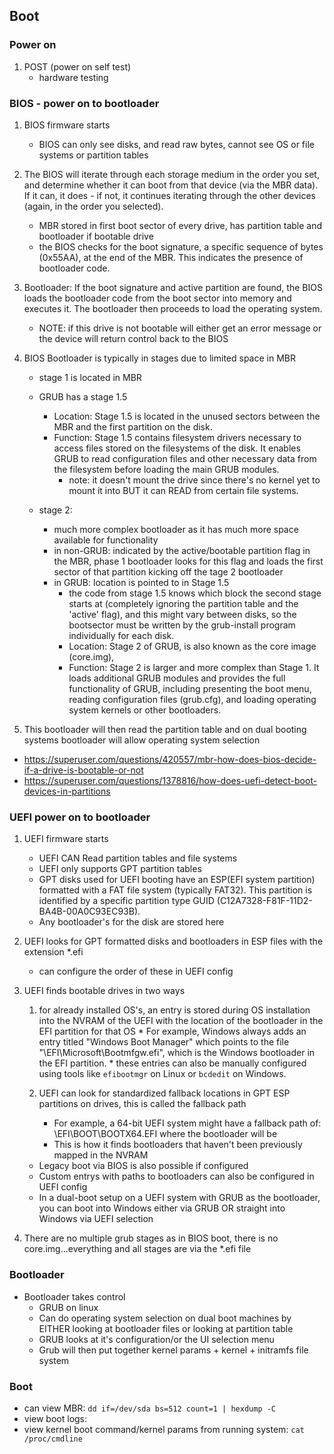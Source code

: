 ## Boot 

### Power on
1.  POST (power on self test)
    * hardware testing



### BIOS - power on to bootloader

1. BIOS firmware starts
    * BIOS can only see disks, and read raw bytes, cannot see OS or file systems or partition tables

2. The BIOS will iterate through each storage medium in the order you set, and determine whether it can boot from that device (via the MBR data). If it can, it does - if not, it continues iterating through the other devices (again, in the order you selected).
    * MBR stored in first boot sector of every drive, has partition table and bootloader if bootable drive
    * the BIOS checks for the boot signature, a specific sequence of bytes (0x55AA), at the end of the MBR. This indicates the presence of bootloader code.

3.  Bootloader: If the boot signature and active partition are found, the BIOS loads the bootloader code from the boot sector into memory and executes it. The bootloader then proceeds to load the operating system.
    *   NOTE: if this drive is not bootable will either get an error message or the device will return control back to the BIOS

4. BIOS Bootloader is typically in stages due to limited space in MBR
    * stage 1 is located in MBR

    * GRUB has a stage 1.5
        * Location: Stage 1.5 is located in the unused sectors between the MBR and the first partition on the disk.
        * Function: Stage 1.5 contains filesystem drivers necessary to access files stored on the filesystems of the disk. It enables GRUB to read configuration files and other necessary data from the filesystem before loading the main GRUB modules.
            * note: it doesn't mount the drive since there's no kernel yet to mount it into BUT it can READ from certain file systems.

    * stage 2:
        * much more complex bootloader as it has much more space available for functionality
        * in non-GRUB: indicated by the active/bootable partition flag in the MBR, phase 1 bootloader looks for this flag and loads the first sector of that partition kicking off the tage 2 bootloader
        * in GRUB: location is pointed to in Stage 1.5
            * the code from stage 1.5 knows which block the second stage starts at (completely ignoring the partition table and the 'active' flag), and this might vary between disks, so the bootsector must be written by the grub-install program individually for each disk.
            * Location: Stage 2 of GRUB, is also known as the core image (core.img),
            * Function: Stage 2 is larger and more complex than Stage 1. It loads additional GRUB modules and provides the full functionality of GRUB, including presenting the boot menu, reading configuration files (grub.cfg), and loading operating system kernels or other bootloaders.
            
4. This bootloader will then read the partition table and on dual booting systems bootloader will allow operating system selection


* https://superuser.com/questions/420557/mbr-how-does-bios-decide-if-a-drive-is-bootable-or-not
* https://superuser.com/questions/1378816/how-does-uefi-detect-boot-devices-in-partitions



### UEFI power on to bootloader

1. UEFI firmware starts
    * UEFI CAN Read partition tables and file systems
    * UEFI only supports GPT partition tables
    * GPT disks used for UEFI booting have an ESP(EFI system partition) formatted with a FAT file system (typically FAT32). This partition is identified by a specific partition type GUID (C12A7328-F81F-11D2-BA4B-00A0C93EC93B).
    * Any bootloader's for the disk are stored here

2. UEFI looks for GPT formatted disks and bootloaders in ESP files with the extension *.efi
    * can configure the order of these in UEFI config

3. UEFI finds bootable drives in two ways
    1. for already installed OS's, an entry is stored during OS installation into the NVRAM of the UEFI with the location of the bootloader in the EFI partition for that OS
            * For example, Windows always adds an entry titled "Windows Boot Manager" which points to the file "\EFI\Microsoft\Bootmfgw.efi", which is the Windows bootloader in the EFI partition.
            * these entries can also be manually configured using tools like `efibootmgr` on Linux or `bcdedit` on Windows.

    2. UEFI can look for standardized fallback locations in GPT ESP partitions on drives, this is called the fallback path
        * For example, a 64-bit UEFI system might have a fallback path of: \EFI\BOOT\BOOTX64.EFI where the bootloader will be
        * This is how it finds bootloaders that haven't been previously mapped in the NVRAM

    * Legacy boot via BIOS is also possible if configured 
    * Custom entrys with paths to bootloaders can also be configured in UEFI config
    * In a dual-boot setup on a UEFI system with GRUB as the bootloader, you can boot into Windows either via GRUB OR straight into Windows via UEFI selection

3. There are no multiple grub stages as in BIOS boot, there is no core.img...everything and all stages are via the *.efi file


### Bootloader
* Bootloader takes control
    * GRUB on linux
    * Can do operating system selection on dual boot machines by EITHER looking at bootloader files or looking at partition table
    * GRUB looks at it's configuration/or the UI selection menu 
    * Grub will then put together kernel params + kernel + initramfs file system



### Boot
* can view MBR: `dd if=/dev/sda bs=512 count=1 | hexdump -C`
* view boot logs: 
* view kernel boot command/kernel params from running system: `cat /proc/cmdline`

